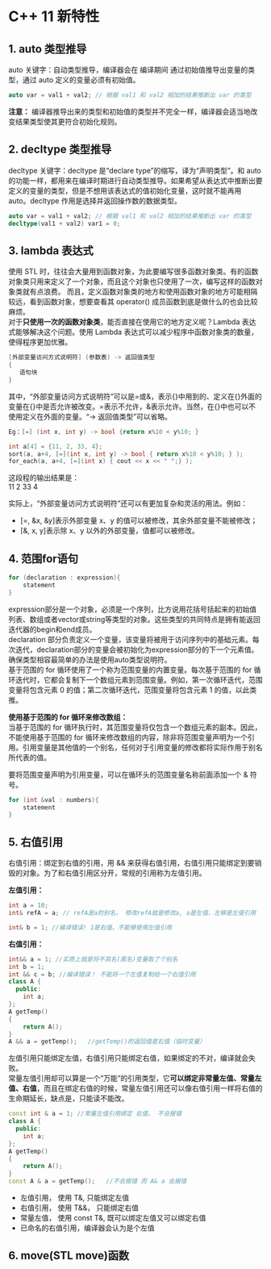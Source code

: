 # C++ 11 新特性
## 1. auto 类型推导
auto 关键字：自动类型推导，编译器会在 编译期间 通过初始值推导出变量的类型，通过 auto 定义的变量必须有初始值。
```C++
auto var = val1 + val2; // 根据 val1 和 val2 相加的结果推断出 var 的类型
```
**注意：** 编译器推导出来的类型和初始值的类型并不完全一样，编译器会适当地改变结果类型使其更符合初始化规则。

## 2. decltype 类型推导
decltype 关键字：decltype 是“declare type”的缩写，译为“声明类型”。和 auto 的功能一样，都用来在编译时期进行自动类型推导。如果希望从表达式中推断出要定义的变量的类型，但是不想用该表达式的值初始化变量，这时就不能再用 auto。decltype 作用是选择并返回操作数的数据类型。
```C++
auto var = val1 + val2; // 根据 val1 和 val2 相加的结果推断出 var 的类型
decltype(val1 + val2) var1 = 0; 
```

## 3. lambda 表达式
使用 STL 时，往往会大量用到函数对象，为此要编写很多函数对象类。有的函数对象类只用来定义了一个对象，而且这个对象也只使用了一次，编写这样的函数对象类就有点浪费。
而且，定义函数对象类的地方和使用函数对象的地方可能相隔较远，看到函数对象，想要查看其 operator() 成员函数到底是做什么的也会比较麻烦。  
对于**只使用一次的函数对象类**，能否直接在使用它的地方定义呢？Lambda 表达式能够解决这个问题。使用 Lambda 表达式可以减少程序中函数对象类的数量，使得程序更加优雅。
```C++
[外部变量访问方式说明符] (参数表) -> 返回值类型
{
   语句块
}
```
其中，“外部变量访问方式说明符”可以是=或&，表示{}中用到的、定义在{}外面的变量在{}中是否允许被改变。=表示不允许，&表示允许。当然，在{}中也可以不使用定义在外面的变量。“-> 返回值类型”可以省略。
```C++
Eg：[=] (int x, int y) -> bool {return x%10 < y%10; }

int a[4] = {11, 2, 33, 4};
sort(a, a+4, [=](int x, int y) -> bool { return x%10 < y%10; } );
for_each(a, a+4, [=](int x) { cout << x << " ";} );
```
这段程的输出结果是：  
11 2 33 4

实际上，“外部变量访问方式说明符”还可以有更加复杂和灵活的用法。例如：
- [=, &x, &y]表示外部变量 x、y 的值可以被修改，其余外部变量不能被修改；
- [&, x, y]表示除 x、y 以外的外部变量，值都可以被修改。

## 4. 范围for语句
```C++
for (declaration : expression){
    statement
}
```
expression部分是一个对象，必须是一个序列，比方说用花括号括起来的初始值列表、数组或者vector或string等类型的对象。这些类型的共同特点是拥有能返回迭代器的begin和end成员。  
declaration 部分负责定义一个变量，该变量将被用于访问序列中的基础元素。每次迭代，declaration部分的变量会被初始化为expression部分的下一个元素值。确保类型相容最简单的办法是使用auto类型说明符。  
基于范围的 for 循环使用了一个称为范围变量的内置变量。每次基于范围的 for 循环迭代时，它都会复制下一个数组元素到范围变量。例如，第一次循环迭代，范围变量将包含元素 0 的值；第二次循环迭代，范围变量将包含元素 1 的值，以此类推。

**使用基于范围的 for 循环来修改数组：**  
当基于范围的 for 循环执行时，其范围变量将仅包含一个数组元素的副本。因此，不能使用基于范围的 for 循环来修改数组的内容，除非将范围变量声明为一个引用。引用变量是其他值的一个别名，任何对于引用变量的修改都将实际作用于别名所代表的值。  

要将范围变量声明为引用变量，可以在循环头的范围变量名称前面添加一个 & 符号。
```C++
for (int &val : numbers){
    statement
}
```
## 5. 右值引用
右值引用：绑定到右值的引用，用 && 来获得右值引用，右值引用只能绑定到要销毁的对象。为了和右值引用区分开，常规的引用称为左值引用。

**左值引用：**
```C++
int a = 10; 
int& refA = a; // refA是a的别名， 修改refA就是修改a, a是左值，左移是左值引用

int& b = 1; //编译错误! 1是右值，不能够使用左值引用
```

**右值引用：**
```C++
int&& a = 1; //实质上就是将不具名(匿名)变量取了个别名
int b = 1;
int && c = b; //编译错误！ 不能将一个左值复制给一个右值引用
class A {
  public:
    int a;
};
A getTemp()
{
    return A();
}
A && a = getTemp();   //getTemp()的返回值是右值（临时变量）
```
左值引用只能绑定左值，右值引用只能绑定右值，如果绑定的不对，编译就会失败。  
常量左值引用却可以算是一个“万能”的引用类型，它**可以绑定非常量左值、常量左值、右值**，而且在绑定右值的时候，常量左值引用还可以像右值引用一样将右值的生命期延长，缺点是，只能读不能改。
```C++
const int & a = 1; //常量左值引用绑定 右值， 不会报错
class A {
  public:
    int a;
};
A getTemp()
{
    return A();
}
const A & a = getTemp();   //不会报错 而 A& a 会报错
```
- 左值引用， 使用 T&, 只能绑定左值
- 右值引用， 使用 T&&， 只能绑定右值
- 常量左值， 使用 const T&, 既可以绑定左值又可以绑定右值
- 已命名的右值引用，编译器会认为是个左值

## 6. move(STL move)函数

